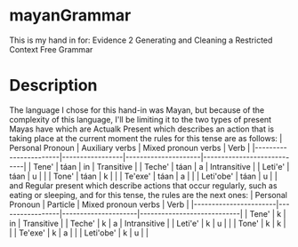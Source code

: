 # mayanGrammar
This is my hand in for:  Evidence 2 Generating and Cleaning a Restricted Context Free Grammar 

# Description 
The language I chose for this hand-in was Mayan, but because of the complexity of this language, I'll be limiting it to the two types of present Mayas have  which are Actualk Present which describes an action that is taking place at the current moment the rules for this tense are as follows:
| Personal Pronoun     | Auxiliary verbs | Mixed pronoun verbs | Verb                       |
|-----------------------|-----------------|---------------------|----------------------------|
| Tene'                 | táan            | in                  |   Transitive               |
| Teche'                | táan            | a                   |   Intransitive             |
| Leti'e'               | táan            | u                   |                            |
| Tone'                 | táan            | k                   |                            |
| Te'exe'               | táan            | a                   |                            |
| Leti'obe'             | táan            | u                   |                            |
and  Regular present which describe actions that occur regularly, such as eating or sleeping, and for this tense, the rules are the next ones:
| Personal Pronoun      | Particle        | Mixed pronoun verbs | Verb                       |
|-----------------------|-----------------|---------------------|----------------------------|
| Tene'                 | k               | in                  |   Transitive               |
| Teche'                | k               | a                   |   Intransitive             |
| Leti'e'               | k               | u                   |                            |
| Tone'                 | k               | k                   |                            |
| Te'exe'               | k               | a                   |                            |
| Leti'obe'             | k               | u                   |                            |


